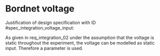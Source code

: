 # Bordnet voltage

Justification of design specification with ID #spec_integration_voltage_input:

As given in req_integration_02 under the assumption that the voltage is static throughout the experiment, the voltage can be modelled as static input. Therefore a parameter is used.